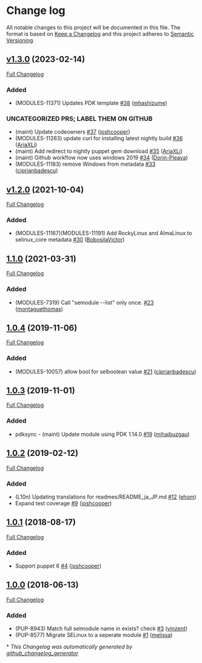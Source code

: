 # Change log

All notable changes to this project will be documented in this file. The format is based on [Keep a Changelog](http://keepachangelog.com/en/1.0.0/) and this project adheres to [Semantic Versioning](http://semver.org).

## [v1.3.0](https://github.com/puppetlabs/puppetlabs-selinux_core/tree/v1.3.0) (2023-02-14)

[Full Changelog](https://github.com/puppetlabs/puppetlabs-selinux_core/compare/v1.2.0...v1.3.0)

### Added

- \(MODULES-11371\) Updates PDK template [\#38](https://github.com/puppetlabs/puppetlabs-selinux_core/pull/38) ([mhashizume](https://github.com/mhashizume))

### UNCATEGORIZED PRS; LABEL THEM ON GITHUB

- \(maint\) Update codeowners [\#37](https://github.com/puppetlabs/puppetlabs-selinux_core/pull/37) ([joshcooper](https://github.com/joshcooper))
- \(MODULES-11283\) update curl for installing latest nightly build [\#36](https://github.com/puppetlabs/puppetlabs-selinux_core/pull/36) ([AriaXLi](https://github.com/AriaXLi))
- \(maint\) Add redirect to nightly puppet gem download [\#35](https://github.com/puppetlabs/puppetlabs-selinux_core/pull/35) ([AriaXLi](https://github.com/AriaXLi))
- \(maint\) Github workflow now uses windows 2019 [\#34](https://github.com/puppetlabs/puppetlabs-selinux_core/pull/34) ([Dorin-Pleava](https://github.com/Dorin-Pleava))
- \(MODULES-11183\) remove Windows from metadata [\#33](https://github.com/puppetlabs/puppetlabs-selinux_core/pull/33) ([ciprianbadescu](https://github.com/ciprianbadescu))

## [v1.2.0](https://github.com/puppetlabs/puppetlabs-selinux_core/tree/v1.2.0) (2021-10-04)

[Full Changelog](https://github.com/puppetlabs/puppetlabs-selinux_core/compare/1.1.0...v1.2.0)

### Added

- \(MODULES-11167\)\(MODULES-11191\) Add RockyLinux and AlmaLinux to selinux\_core metadata [\#30](https://github.com/puppetlabs/puppetlabs-selinux_core/pull/30) ([BobosilaVictor](https://github.com/BobosilaVictor))

## [1.1.0](https://github.com/puppetlabs/puppetlabs-selinux_core/tree/1.1.0) (2021-03-31)

[Full Changelog](https://github.com/puppetlabs/puppetlabs-selinux_core/compare/1.0.4...1.1.0)

### Added

- \(MODULES-7319\) Call "semodule --list" only once. [\#23](https://github.com/puppetlabs/puppetlabs-selinux_core/pull/23) ([montaguethomas](https://github.com/montaguethomas))

## [1.0.4](https://github.com/puppetlabs/puppetlabs-selinux_core/tree/1.0.4) (2019-11-06)

[Full Changelog](https://github.com/puppetlabs/puppetlabs-selinux_core/compare/1.0.3...1.0.4)

### Added

- \(MODULES-10057\) allow bool for selboolean value [\#21](https://github.com/puppetlabs/puppetlabs-selinux_core/pull/21) ([ciprianbadescu](https://github.com/ciprianbadescu))

## [1.0.3](https://github.com/puppetlabs/puppetlabs-selinux_core/tree/1.0.3) (2019-11-01)

[Full Changelog](https://github.com/puppetlabs/puppetlabs-selinux_core/compare/1.0.2...1.0.3)

### Added

- pdksync - \(maint\) Update module using PDK 1.14.0 [\#19](https://github.com/puppetlabs/puppetlabs-selinux_core/pull/19) ([mihaibuzgau](https://github.com/mihaibuzgau))

## [1.0.2](https://github.com/puppetlabs/puppetlabs-selinux_core/tree/1.0.2) (2019-02-12)

[Full Changelog](https://github.com/puppetlabs/puppetlabs-selinux_core/compare/1.0.1...1.0.2)

### Added

- \(L10n\) Updating translations for readmes/README\_ja\_JP.md [\#12](https://github.com/puppetlabs/puppetlabs-selinux_core/pull/12) ([ehom](https://github.com/ehom))
- Expand test coverage [\#9](https://github.com/puppetlabs/puppetlabs-selinux_core/pull/9) ([joshcooper](https://github.com/joshcooper))

## [1.0.1](https://github.com/puppetlabs/puppetlabs-selinux_core/tree/1.0.1) (2018-08-17)

[Full Changelog](https://github.com/puppetlabs/puppetlabs-selinux_core/compare/1.0.0...1.0.1)

### Added

- Support puppet 6 [\#4](https://github.com/puppetlabs/puppetlabs-selinux_core/pull/4) ([joshcooper](https://github.com/joshcooper))

## [1.0.0](https://github.com/puppetlabs/puppetlabs-selinux_core/tree/1.0.0) (2018-06-13)

[Full Changelog](https://github.com/puppetlabs/puppetlabs-selinux_core/compare/bf3171fd0b25b687d6ff1665027d81763b7d5734...1.0.0)

### Added

- \(PUP-8943\) Match full selmodule name in exists? check [\#3](https://github.com/puppetlabs/puppetlabs-selinux_core/pull/3) ([vinzent](https://github.com/vinzent))
- \(PUP-8577\) Migrate SELinux to a seperate module [\#1](https://github.com/puppetlabs/puppetlabs-selinux_core/pull/1) ([melissa](https://github.com/melissa))



\* *This Changelog was automatically generated by [github_changelog_generator](https://github.com/github-changelog-generator/github-changelog-generator)*

